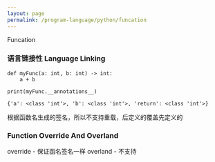 ```yaml
---
layout: page
permalink: /program-language/python/funcation
---
```


Funcation

### 语言链接性 Language Linking

    def myFunc(a: int, b: int) -> int:
        a + b

    print(myFunc.__annotations__)

    {'a': <class 'int'>, 'b': <class 'int'>, 'return': <class 'int'>}

根据函数名生成的签名，所以不支持重载，后定义的覆盖先定义的

### Function Override And Overland
override - 保证函名签名一样
overland - 不支持
